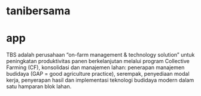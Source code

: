 # tanibersama

# app

TBS adalah perusahaan “on-farm management & technology solution” untuk peningkatan produktivitas panen berkelanjutan melalui program Collective Farming (CF), konsolidasi dan manajemen lahan: penerapan manajemen budidaya (GAP = good agriculture practice), serempak, penyediaan modal kerja, penyerapan hasil dan implementasi teknologi budidaya modern dalam satu hamparan blok lahan.
